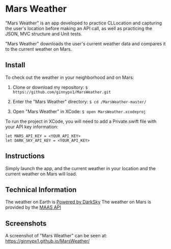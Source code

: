 # Mars Weather

"Mars Weather" is an app developed to practice CLLocation and capturing the user's location before making an API call, as well as practicing the JSON, MVC structure and Unit tests.

"Mars Weather" downloads the user's current weather data and compares it to the current weather on Mars.

## Install

To check out the weather in your neighborhood and on Mars:

1. Clone or download my repository:
` $ https://github.com/ginnypx1/MarsWeather.git `

2. Enter the "Mars Weather" directory:
` $ cd /MarsWeather-master/ `

3. Open "Mars Weather" in XCode:
` $ open MarsWeather.xcodeproj `

To run the project in XCode, you will need to add a Private.swift file with your API key information:

```
let MARS_API_KEY = <YOUR_API_KEY>
let DARK_SKY_API_KEY = <YOUR_API_KEY>
```

## Instructions

Simply launch the app, and the current weather in your location and the current weather on Mars will load.

## Technical Information

The weather on Earth is [Powered by DarkSky](https://darksky.net/poweredby/)
The weather on Mars is provided by the [MAAS API](http://marsweather.ingenology.com/)

## Screenshots

A screenshot of "Mars Weather" can be seen at: https://ginnypx1.github.io/MarsWeather/